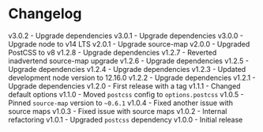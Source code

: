 
# Changelog

v3.0.2 - Upgrade dependencies
v3.0.1 - Upgrade dependencies
v3.0.0 - Upgrade node to v14 LTS
v2.0.1 - Upgrade source-map
v2.0.0 - Upgraded PostCSS to v8
v1.2.8 - Upgrade dependencies
v1.2.7 - Reverted inadvertend source-map upgrade
v1.2.6 - Upgrade dependencies
v1.2.5 - Upgrade dependencies
v1.2.4 - Upgrade dependencies
v1.2.3 - Updated development node version to 12.16.0
v1.2.2 - Upgrade dependencies
v1.2.1 - Upgrade dependencies
v1.2.0 - First release with a tag
v1.1.1 - Changed default options
v1.1.0 - Moved `postcss` config to `options.postcss`
v1.0.5 - Pinned `source-map` version to `~0.6.1`
v1.0.4 - Fixed another issue with source maps
v1.0.3 - Fixed issue with source maps
v1.0.2 - Internal refactoring
v1.0.1 - Upgraded `postcss` dependency
v1.0.0 - Initial release
